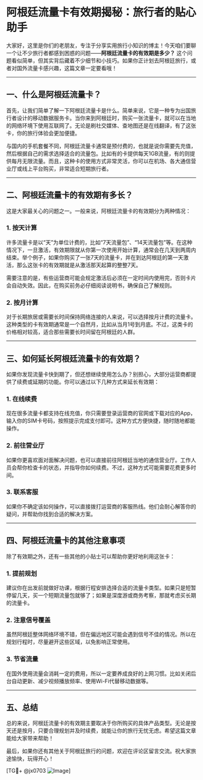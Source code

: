 # 阿根廷流量卡有效期揭秘：旅行者的贴心助手

大家好，这里是你们的老朋友，专注于分享实用旅行小知识的博主！今天咱们要聊一个让不少旅行者都感到困惑的问题——**阿根廷流量卡的有效期是多少？** 这个问题看似简单，但其实背后藏着不少细节和小技巧。如果你正计划去阿根廷旅行，或者对国外流量卡感兴趣，这篇文章一定要看哦！

---

## 一、什么是阿根廷流量卡？

首先，让我们简单了解一下阿根廷流量卡是什么。简单来说，它是一种专为出国旅行者设计的移动数据服务卡。当你来到阿根廷时，购买一张流量卡，就可以在当地的网络环境下使用互联网了。无论是刷社交媒体、查地图还是在线翻译，有了这张卡，你的旅行体验会更加便捷。

与国内的手机套餐不同，阿根廷流量卡通常是预付费的，也就是说你需要先充值，然后根据自己的需求选择适合的流量包。比如有的卡提供每天1GB流量，有的则提供每月无限流量。而且，这种卡的使用方式非常灵活，你可以在机场、各大通信营业厅或线上平台购买，非常适合短期旅行者。

---

## 二、阿根廷流量卡的有效期有多长？

这是大家最关心的问题之一。一般来说，阿根廷流量卡的有效期分为两种情况：

### 1. **按天计算**
许多流量卡是以“天”为单位计费的，比如“7天流量包”、“14天流量包”等。在这种情况下，一旦激活，有效期限就从你第一次使用开始计算，通常会在几天到两周内结束。举个例子，如果你购买了一张7天的流量卡，并在到达阿根廷的第一天激活，那么这张卡的有效期就是从激活那天起算的整整7天。

需要注意的是，有些运营商可能会规定激活后必须在一定时间内使用完，否则卡片会自动失效。因此，在购买前务必仔细阅读说明书，确保自己了解规则。

### 2. **按月计算**
对于长期旅居或需要长时间保持网络连接的人来说，可以选择按月计费的流量卡。这种类型的卡有效期通常是一个自然月，比如从当月1号到月底。不过，这类卡的价格相对较高，适合那些需要长时间留在阿根廷的人群。

---

## 三、如何延长阿根廷流量卡的有效期？

如果你发现流量卡快到期了，但还想继续使用怎么办？别担心，大部分运营商都提供了续费或延期的功能。你可以通过以下几种方式来延长有效期：

### 1. **在线续费**
现在很多流量卡都支持在线充值，你只需要登录运营商的官网或下载对应的App，输入你的SIM卡号码，按照提示完成支付即可。这种方式方便快捷，随时随地都能操作。

### 2. **前往营业厅**
如果你更喜欢面对面解决问题，也可以直接前往阿根廷当地的通信营业厅。工作人员会帮你检查卡的状态，并指导你如何续费。不过，这种方式可能需要花费更多时间。

### 3. **联系客服**
如果你不确定该如何操作，可以直接拨打运营商的客服热线。他们会耐心解答你的疑问，并帮助你找到合适的解决方案。

---

## 四、阿根廷流量卡的其他注意事项

除了有效期之外，还有一些其他的小贴士可以帮助你更好地利用这张卡：

### 1. **提前规划**
建议你在出发前就做好功课，根据行程安排选择合适的流量卡类型。如果只是短暂停留几天，买一个短期流量包就够了；如果是深度游或商务考察，那就考虑买长期的流量卡。

### 2. **注意信号覆盖**
虽然阿根廷整体网络环境不错，但在偏远地区可能会遇到信号不佳的情况。所以在规划行程时，尽量避开这些区域，以免影响正常使用。

### 3. **节省流量**
在国外使用流量会消耗一定的费用，所以一定要养成良好的上网习惯。比如关闭后台自动更新、减少视频播放频率、使用Wi-Fi代替移动数据等。

---

## 五、总结

总的来说，阿根廷流量卡的有效期主要取决于你所购买的具体产品类型。无论是按天还是按月，只要合理规划并及时续费，就能让你的旅行无忧无虑。希望这篇文章能给大家带来帮助！

最后，如果你还有其他关于阿根廷旅行的问题，欢迎在评论区留言交流。祝大家旅途愉快，玩得开心！

[TG💪+ @jx0703 ![Image](https://github.com/user-attachments/assets/dbca1d08-cadb-493c-b0ec-ad6f7a83f270)]